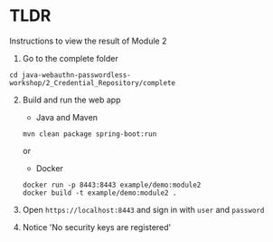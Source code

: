 # TLDR
Instructions to view the result of Module 2

1. Go to the complete folder
```
cd java-webauthn-passwordless-workshop/2_Credential_Repository/complete
```
2. Build and run the web app
   * Java and Maven
   ```
   mvn clean package spring-boot:run
   ```

   or

   * Docker
   ```
   docker run -p 8443:8443 example/demo:module2
   docker build -t example/demo:module2 .
   ```

3. Open `https://localhost:8443` and sign in with `user` and `password`
4. Notice 'No security keys are registered'
